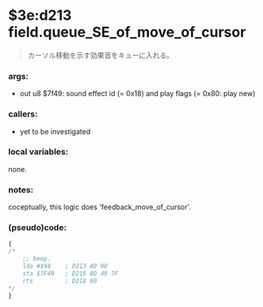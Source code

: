 ﻿

# $3e:d213 field.queue_SE_of_move_of_cursor
> カーソル移動を示す効果音をキューに入れる。

### args:
+	out u8 $7f49: sound effect id (= 0x18) and play flags (= 0x80: play new)

### callers:
+	yet to be investigated

### local variables:
none.

### notes:
coceptually, this logic does 'feedback_move_of_cursor'.

### (pseudo)code:
```js
{
/*
	;; beep.
    lda #$98    ; D213 A9 98
    sta $7F49   ; D215 8D 49 7F
    rts         ; D218 60
*/
}
```


